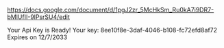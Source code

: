 https://docs.google.com/document/d/1pgJ2zr_5McHkSm_Ru0kA7i9DR7-bMlUfII-9lPsrSU4/edit



Your Api Key is Ready!
Your key: 8ee10f8e-3daf-4046-b108-fc72efd8af72
Expires on 12/7/2033